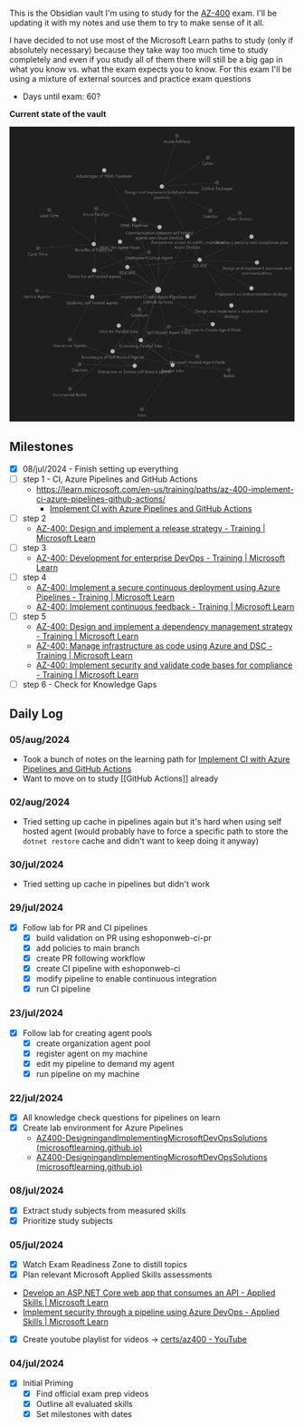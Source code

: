 This is the Obsidian vault I'm using to study for the [AZ-400](AZ-400.md) exam. I'll be updating it with my notes and use them to try to make sense of it all.

I have decided to not use most of the Microsoft Learn paths to study (only if absolutely necessary) because they take way too much time to study completely and even if you study all of them there will still be a big gap in what you know vs. what the exam expects you to know. For this exam I'll be using a mixture of external sources and practice exam questions

- Days until exam: 60?

**Current state of the vault**

![](media/Pasted%20image%2020240805093846.png)

## Milestones
- [x] 08/jul/2024 - Finish setting up everything
- [ ] step 1 - CI, Azure Pipelines and GitHub Actions
	- https://learn.microsoft.com/en-us/training/paths/az-400-implement-ci-azure-pipelines-github-actions/
		- [Implement CI with Azure Pipelines and GitHub Actions](Implement%20CI%20with%20Azure%20Pipelines%20and%20GitHub%20Actions.md)
- [ ] step 2
	- [AZ-400: Design and implement a release strategy - Training | Microsoft Learn](https://learn.microsoft.com/en-us/training/paths/az-400-design-implement-release-strategy/)
- [ ] step 3
	- [AZ-400: Development for enterprise DevOps - Training | Microsoft Learn](https://learn.microsoft.com/en-us/training/paths/az-400-work-git-for-enterprise-devops/)
- [ ] step 4
	- [AZ-400: Implement a secure continuous deployment using Azure Pipelines - Training | Microsoft Learn](https://learn.microsoft.com/en-us/training/paths/az-400-implement-secure-continuous-deployment/)
	- [AZ-400: Implement continuous feedback - Training | Microsoft Learn](https://learn.microsoft.com/en-us/training/paths/az-400-implement-continuous-feedback/)
- [ ] step 5
	- [AZ-400: Design and implement a dependency management strategy - Training | Microsoft Learn](https://learn.microsoft.com/en-us/training/paths/az-400-design-implement-dependency-management-strategy/)
	-  [AZ-400: Manage infrastructure as code using Azure and DSC - Training | Microsoft Learn](https://learn.microsoft.com/en-us/training/paths/az-400-manage-infrastructure-as-code-using-azure/)
	- [AZ-400: Implement security and validate code bases for compliance - Training | Microsoft Learn](https://learn.microsoft.com/en-us/training/paths/az-400-implement-security-validate-code-bases-compliance/)
- [ ] step 6 - Check for Knowledge Gaps
## Daily Log
### 05/aug/2024
- Took a bunch of notes on the learning path for [Implement CI with Azure Pipelines and GitHub Actions](Implement%20CI%20with%20Azure%20Pipelines%20and%20GitHub%20Actions.md)
- Want to move on to study [[GitHub Actions]] already
### 02/aug/2024
- Tried setting up cache in pipelines again but it's hard when using self hosted agent (would probably have to force a specific path to store the `dotnet restore` cache and didn't want to keep doing it anyway)
### 30/jul/2024
- Tried setting up cache in pipelines but didn't work
### 29/jul/2024
- [x] Follow lab for PR and CI pipelines
	- [x] build validation on PR using eshoponweb-ci-pr
	- [x] add policies to main branch
	- [x] create PR following workflow
	- [x] create CI pipeline with eshoponweb-ci
	- [x] modify pipeline to enable continuous integration
	- [x] run CI pipeline
### 23/jul/2024
- [x] Follow lab for creating agent pools
	- [x] create organization agent pool
	- [x] register agent on my machine
	- [x] edit my pipeline to demand my agent
	- [x] run pipeline on my machine
### 22/jul/2024
- [x] All knowledge check questions for pipelines on learn
- [x] Create lab environment for Azure Pipelines
	- [AZ400-DesigningandImplementingMicrosoftDevOpsSolutions (microsoftlearning.github.io)](https://microsoftlearning.github.io/AZ400-DesigningandImplementingMicrosoftDevOpsSolutions/Instructions/Labs/AZ400_M02_L03_Configure_Agent_Pools_and_Understand_Pipeline_Styles.html)
	- [AZ400-DesigningandImplementingMicrosoftDevOpsSolutions (microsoftlearning.github.io)](https://microsoftlearning.github.io/AZ400-DesigningandImplementingMicrosoftDevOpsSolutions/Instructions/Labs/AZ400_M02_L04_Enable_Continuous_Integration_with_Azure_Pipelines.html)
### 08/jul/2024
- [x] Extract study subjects from measured skills
- [x] Prioritize study subjects
### 05/jul/2024
- [x] Watch Exam Readiness Zone to distill topics
- [x] Plan relevant Microsoft Applied Skills assessments
- [Develop an ASP.NET Core web app that consumes an API - Applied Skills | Microsoft Learn](https://learn.microsoft.com/en-us/credentials/applied-skills/develop-an-aspnet-core-web-app-that-consumes-an-api/)
- [Implement security through a pipeline using Azure DevOps - Applied Skills | Microsoft Learn](https://learn.microsoft.com/en-us/credentials/applied-skills/implement-security-through-pipeline-using-devops/)
- [x] Create youtube playlist for videos -> [certs/az400 - YouTube](https://www.youtube.com/playlist?list=PLXaF2fWDyiZCaWekQD8TUF8lpf951jwKC)
### 04/jul/2024
- [x] Initial Priming
	- [x] Find official exam prep videos
	- [x] Outline all evaluated skills
	- [x] Set milestones with dates